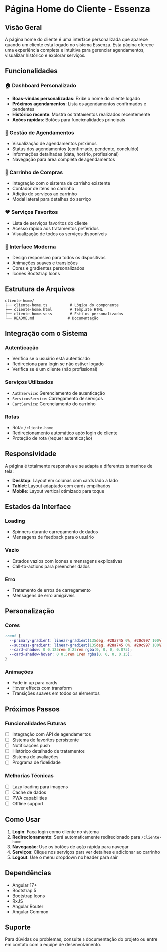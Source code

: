 # Página Home do Cliente - Essenza

## Visão Geral

A página home do cliente é uma interface personalizada que aparece quando um cliente está logado no sistema Essenza. Esta página oferece uma experiência completa e intuitiva para gerenciar agendamentos, visualizar histórico e explorar serviços.

## Funcionalidades

### 🏠 Dashboard Personalizado
- **Boas-vindas personalizadas**: Exibe o nome do cliente logado
- **Próximos agendamentos**: Lista os agendamentos confirmados e pendentes
- **Histórico recente**: Mostra os tratamentos realizados recentemente
- **Ações rápidas**: Botões para funcionalidades principais

### 📅 Gestão de Agendamentos
- Visualização de agendamentos próximos
- Status dos agendamentos (confirmado, pendente, concluído)
- Informações detalhadas (data, horário, profissional)
- Navegação para área completa de agendamentos

### 🛒 Carrinho de Compras
- Integração com o sistema de carrinho existente
- Contador de itens no carrinho
- Adição de serviços ao carrinho
- Modal lateral para detalhes do serviço

### ❤️ Serviços Favoritos
- Lista de serviços favoritos do cliente
- Acesso rápido aos tratamentos preferidos
- Visualização de todos os serviços disponíveis

### 🎨 Interface Moderna
- Design responsivo para todos os dispositivos
- Animações suaves e transições
- Cores e gradientes personalizados
- Ícones Bootstrap Icons

## Estrutura de Arquivos

```
cliente-home/
├── cliente-home.ts          # Lógica do componente
├── cliente-home.html        # Template HTML
├── cliente-home.scss        # Estilos personalizados
└── README.md               # Documentação
```

## Integração com o Sistema

### Autenticação
- Verifica se o usuário está autenticado
- Redireciona para login se não estiver logado
- Verifica se é um cliente (não profissional)

### Serviços Utilizados
- `AuthService`: Gerenciamento de autenticação
- `ServicosService`: Carregamento de serviços
- `CartService`: Gerenciamento do carrinho

### Rotas
- Rota: `/cliente-home`
- Redirecionamento automático após login de cliente
- Proteção de rota (requer autenticação)

## Responsividade

A página é totalmente responsiva e se adapta a diferentes tamanhos de tela:

- **Desktop**: Layout em colunas com cards lado a lado
- **Tablet**: Layout adaptado com cards empilhados
- **Mobile**: Layout vertical otimizado para toque

## Estados da Interface

### Loading
- Spinners durante carregamento de dados
- Mensagens de feedback para o usuário

### Vazio
- Estados vazios com ícones e mensagens explicativas
- Call-to-actions para preencher dados

### Erro
- Tratamento de erros de carregamento
- Mensagens de erro amigáveis

## Personalização

### Cores
```scss
:root {
  --primary-gradient: linear-gradient(135deg, #28a745 0%, #20c997 100%);
  --success-gradient: linear-gradient(135deg, #28a745 0%, #20c997 100%);
  --card-shadow: 0 0.125rem 0.25rem rgba(0, 0, 0, 0.075);
  --card-shadow-hover: 0 0.5rem 1rem rgba(0, 0, 0, 0.15);
}
```

### Animações
- Fade in up para cards
- Hover effects com transform
- Transições suaves em todos os elementos

## Próximos Passos

### Funcionalidades Futuras
- [ ] Integração com API de agendamentos
- [ ] Sistema de favoritos persistente
- [ ] Notificações push
- [ ] Histórico detalhado de tratamentos
- [ ] Sistema de avaliações
- [ ] Programa de fidelidade

### Melhorias Técnicas
- [ ] Lazy loading para imagens
- [ ] Cache de dados
- [ ] PWA capabilities
- [ ] Offline support

## Como Usar

1. **Login**: Faça login como cliente no sistema
2. **Redirecionamento**: Será automaticamente redirecionado para `/cliente-home`
3. **Navegação**: Use os botões de ação rápida para navegar
4. **Serviços**: Clique nos serviços para ver detalhes e adicionar ao carrinho
5. **Logout**: Use o menu dropdown no header para sair

## Dependências

- Angular 17+
- Bootstrap 5
- Bootstrap Icons
- RxJS
- Angular Router
- Angular Common

## Suporte

Para dúvidas ou problemas, consulte a documentação do projeto ou entre em contato com a equipe de desenvolvimento.
